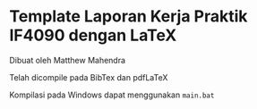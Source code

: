 # Template Laporan Kerja Praktik IF4090 dengan LaTeX

Dibuat oleh Matthew Mahendra

Telah dicompile pada BibTex dan pdfLaTeX

Kompilasi pada Windows dapat menggunakan `main.bat`